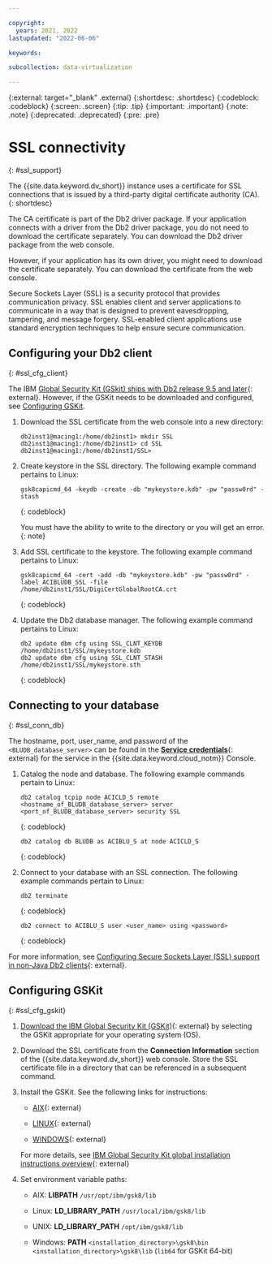 ```yaml
---

copyright:
  years: 2021, 2022
lastupdated: "2022-06-06"

keywords:

subcollection: data-virtualization

---
```


{:external: target="_blank" .external}
{:shortdesc: .shortdesc}
{:codeblock: .codeblock}
{:screen: .screen}
{:tip: .tip}
{:important: .important}
{:note: .note}
{:deprecated: .deprecated}
{:pre: .pre}

# SSL connectivity
{: #ssl_support}

The {{site.data.keyword.dv_short}} instance uses a certificate for SSL connections that is issued by a third-party digital certificate authority (CA). 
{: shortdesc}

The CA certificate is part of the Db2 driver package. If your application connects with a driver from the Db2 driver package, you do not need to download the certificate separately. You can download the Db2 driver package from the web console.

However, if your application has its own driver, you might need to download the certificate separately. You can download the certificate from the web console.

Secure Sockets Layer (SSL) is a security protocol that provides communication privacy. SSL enables client and server applications to communicate in a way that is designed to prevent eavesdropping, tampering, and message forgery. SSL-enabled client applications use standard encryption techniques to help ensure secure communication.


## Configuring your Db2 client
{: #ssl_cfg_client}

The IBM [Global Security Kit (GSkit) ships with Db2 release 9.5 and later](https://www.ibm.com/support/pages/gskit-versions-shipped-db2){: external}. However, if the GSKit needs to be downloaded and configured, see [Configuring GSKit](#ssl_cfg_gskit).

1. Download the SSL certificate from the web console into a new directory:

   ```
   db2inst1@macing1:/home/db2inst1> mkdir SSL
   db2inst1@macing1:/home/db2inst1> cd SSL
   db2inst1@macing1:/home/db2inst1/SSL>
   ```
   
1. Create keystore in the SSL directory. The following example command pertains to Linux:
   ```
   gsk8capicmd_64 -keydb -create -db "mykeystore.kdb" -pw "passw0rd" -stash
   ```
   {: codeblock}

   You must have the ability to write to the directory or you will get an error.
   {: note}

1. Add SSL certificate to the keystore. The following example command pertains to Linux:
   ```
   gsk8capicmd_64 -cert -add -db "mykeystore.kdb" -pw "passw0rd" -label ACIBLUDB_SSL -file /home/db2inst1/SSL/DigiCertGlobalRootCA.crt
   ```
   {: codeblock}

1. Update the Db2 database manager. The following example command pertains to Linux: 
   ```
   db2 update dbm cfg using SSL_CLNT_KEYDB /home/db2inst1/SSL/mykeystore.kdb
   db2 update dbm cfg using SSL_CLNT_STASH /home/db2inst1/SSL/mykeystore.sth
   ```
   {: codeblock}


## Connecting to your database
{: #ssl_conn_db}

The hostname, port, user_name, and password of the `<BLUDB_database_server>` can be found in the [**Service credentials**](/docs/Db2onCloud?topic=Db2onCloud-connect_options){: external} for the service in the {{site.data.keyword.cloud_notm}} Console.


1. Catalog the node and database. The following example commands pertain to Linux:
   ```
   db2 catalog tcpip node ACICLD_S remote <hostname_of_BLUDB_database_server> server <port_of_BLUDB_database_server> security SSL
   ```
   {: codeblock}

   ```
   db2 catalog db BLUDB as ACIBLU_S at node ACICLD_S
   ```
   {: codeblock}

1. Connect to your database with an SSL connection. The following example commands pertain to Linux:
   ```
   db2 terminate
   ```
   {: codeblock}

   ```
   db2 connect to ACIBLU_S user <user_name> using <password>
   ```
   {: codeblock}

For more information, see [Configuring Secure Sockets Layer (SSL) support in non-Java Db2 clients](https://www.ibm.com/support/knowledgecenter/en/SSEPGG_11.5.0/com.ibm.db2.luw.admin.sec.doc/doc/t0053518.html){: external}.

## Configuring GSKit
{: #ssl_cfg_gskit}

1. [Download the IBM Global Security Kit (GSKit)](https://www-945.ibm.com/support/fixcentral/swg/selectFixes?parent=Security+Systems&product=ibm/Tivoli/IBM+Global+Security+Kit&release=All&platform=All&function=fixId&fixids=8.0.*&source=fc){: external} by selecting the GSKit appropriate for your operating system (OS).

1. Download the SSL certificate from the **Connection Information** section of the {{site.data.keyword.dv_short}} web console. Store the SSL certificate file in a directory that can be referenced in a subsequent command.

1. Install the GSKit. See the following links for instructions:
   - [AIX](http://www-01.ibm.com/support/docview.wss?uid=swg21577384){: external}

   - [LINUX](http://www-01.ibm.com/support/docview.wss?uid=swg21631460){: external}

   - [WINDOWS](http://www-01.ibm.com/support/docview.wss?uid=swg21631462){: external}

   For more details, see [IBM Global Security Kit global installation instructions overview](https://www.ibm.com/support/knowledgecenter/en/SSEPGG_11.5.0/com.ibm.swg.tivoli.gskit.install.doc/doc/c0055521.html){: external}

1. Set environment variable paths:
   - AIX: **LIBPATH**
     `/usr/opt/ibm/gsk8/lib`

   - Linux: **LD_LIBRARY_PATH**
     `/usr/local/ibm/gsk8/lib`

   - UNIX: **LD_LIBRARY_PATH**
     `/opt/ibm/gsk8/lib`

   - Windows: **PATH**
     `<installation_directory>\gsk8\bin`
     `<installation_directory>\gsk8\lib`  (`lib64` for GSKit 64-bit)


